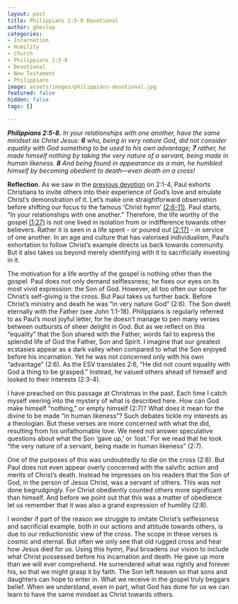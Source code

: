 ```yaml
---
layout: post
title: Philippians 2:5-8 Devotional
author: gheslop
categories:
- Incarnation
- Humility
- Church
- Philippians 2:5-8
- Devotional
- New Testament
- Philippians
image: assets/images/philippians-devotional.jpg
featured: false
hidden: false
tags: []

---
```

**_Philippians 2:5-8._** _In your relationships with one another, have the same mindset as Christ Jesus: **6** who, being in very nature God, did not consider equality with God something to be used to his own advantage; **7** rather, he made himself nothing by taking the very nature of a servant, being made in human likeness. **8** And being found in appearance as a man, he humbled himself by becoming obedient to death—even death on a cross!_

**Reflection**. As we saw in the [previous devotion](https://rekindle.co.za/content/2020-07-27-philippians-2-1-4-devotional "Philippians 2:1-4") on 2:1-4, Paul exhorts Christians to invite others into their experience of God’s love and emulate Christ’s demonstration of it. Let’s make one straightforward observation before shifting our focus to the famous ‘Christ hymn’ [(2:6-11)](https://rekindle.co.za/content/2020-08-11-philippians-2-9-11-devotional "Philippians 2:9-11 Devotional"). Paul starts, “In your relationships with one another.” Therefore, the life worthy of the gospel [(1:27)](https://rekindle.co.za/content/2020-07-20-philippians-1-27-30-devotional "Philippians 1:27-30 Devotional") is not one lived in isolation from or indifference towards other believers. Rather it is seen in a life spent - or poured out [(2:17)](https://rekindle.co.za/content/2020-09-01-philippians-2-17-18-devotional "Philippians 2:17-18 Devotional") - in service of one another. In an age and culture that has valorised individualism, Paul’s exhortation to follow Christ’s example directs us back towards community. But it also takes us beyond merely identifying with it to sacrificially investing in it.

The motivation for a life worthy of the gospel is nothing other than the gospel. Paul does not only demand selflessness; he fixes our eyes on its most vivid expression: the Son of God. However, all too often our scope for Christ’s self-giving is the cross. But Paul takes us further back. Before Christ’s ministry and death he was “in very nature God” (2:6). The Son dwelt eternally with the Father (see John 1:1-18). Philippians is regularly referred to as Paul’s most joyful letter, for he doesn’t manage to pen many verses between outbursts of sheer delight in God. But as we reflect on this “equality” that the Son shared with the Father, words fail to express the splendid life of God the Father, Son and Spirit. I imagine that our greatest ecstasies appear as a dark valley when compared to what the Son enjoyed before his incarnation. Yet he was not concerned only with his own “advantage” (2:6). As the ESV translates 2:6, “He did not count equality with God a thing to be grasped.” Instead, he valued others ahead of himself and looked to their interests (2:3-4).

I have preached on this passage at Christmas in the past. Each time I catch myself veering into the mystery of what is described here. How can God make himself “nothing," or empty himself (2:7)? What does it mean for the divine to be made “in human likeness”? Such debates tickle my interests as a theologian. But these verses are more concerned with what the did, resulting from his unfathomable love. We need not answer speculative questions about what the Son ‘gave up,’ or ‘lost.’ For we read that he took “the very nature of a servant, being made in human likeness” (2:7).

One of the purposes of this was undoubtedly to die on the cross (2:8). But Paul does not even appear overly concerned with the salvific action and merits of Christ’s death. Instead he impresses on his readers that the Son of God, in the person of Jesus Christ, was a servant of others. This was not done begrudgingly. For Christ obediently counted others more significant than himself. And before we point out that this was a matter of obedience let us remember that it was also a grand expression of humility (2:8).

I wonder if part of the reason we struggle to imitate Christ’s selflessness and sacrificial example, both in our actions and attitude towards others, is due to our reductionistic view of the cross. The scope in these verses is cosmic and eternal. But often we only see that old rugged cross and hear how Jesus died for us. Using this hymn, Paul broadens our vision to include what Christ possessed before his incarnation and death. He gave up more than we will ever comprehend. He surrendered what was rightly and forever his, so that we might grasp it by faith. The Son left heaven so that sons and daughters can hope to enter in. What we receive in the gospel truly beggars belief. When we understand, even in part, what God has done for us we can learn to have the same mindset as Christ towards others.